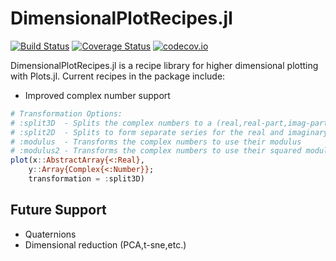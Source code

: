 # DimensionalPlotRecipes.jl

[![Build Status](https://github.com/SciML/DimensionalPlotRecipes.jl/workflows/CI/badge.svg)](https://github.com/SciML/DimensionalPlotRecipes.jl/actions?query=workflow%3ACI)
[![Coverage Status](https://coveralls.io/repos/JuliaDiffEq/DimensionalPlotRecipes.jl/badge.svg?branch=master&service=github)](https://coveralls.io/github/JuliaDiffEq/DimensionalPlotRecipes.jl?branch=master)
[![codecov.io](http://codecov.io/github/JuliaDiffEq/DimensionalPlotRecipes.jl/coverage.svg?branch=master)](http://codecov.io/github/JuliaDiffEq/DimensionalPlotRecipes.jl?branch=master)

DimensionalPlotRecipes.jl is a recipe library for higher dimensional plotting
with Plots.jl. Current recipes in the package include:

  - Improved complex number support

```julia
# Transformation Options:
# :split3D  - Splits the complex numbers to a (real,real-part,imag-part) plot
# :split2D  - Splits to form separate series for the real and imaginary parts
# :modulus  - Transforms the complex numbers to use their modulus
# :modulus2 - Transforms the complex numbers to use their squared modulus
plot(x::AbstractArray{<:Real},
    y::Array{Complex{<:Number}};
    transformation = :split3D)
```

## Future Support

  - Quaternions
  - Dimensional reduction (PCA,t-sne,etc.)
